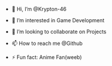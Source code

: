 - 👋 Hi, I’m @Krypton-46
- 👀 I’m interested in Game Development
- 💞️ I’m looking to collaborate on Projects
- 📫 How to reach me @Github

- ⚡ Fun fact: Anime Fan(weeb)

<!---
Krypton-46/Krypton-46 is a ✨ special ✨ repository because its `README.md` (this file) appears on your GitHub profile.
You can click the Preview link to take a look at your changes.
--->
